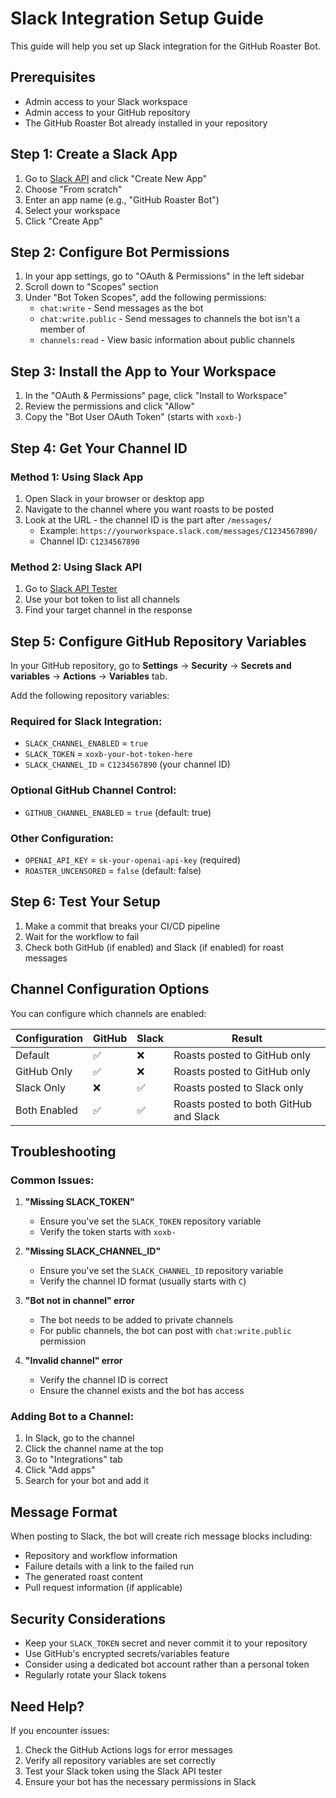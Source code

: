 # Slack Integration Setup Guide

This guide will help you set up Slack integration for the GitHub Roaster Bot.

## Prerequisites

- Admin access to your Slack workspace
- Admin access to your GitHub repository
- The GitHub Roaster Bot already installed in your repository

## Step 1: Create a Slack App

1. Go to [Slack API](https://api.slack.com/apps) and click "Create New App"
2. Choose "From scratch"
3. Enter an app name (e.g., "GitHub Roaster Bot")
4. Select your workspace
5. Click "Create App"

## Step 2: Configure Bot Permissions

1. In your app settings, go to "OAuth & Permissions" in the left sidebar
2. Scroll down to "Scopes" section
3. Under "Bot Token Scopes", add the following permissions:
   - `chat:write` - Send messages as the bot
   - `chat:write.public` - Send messages to channels the bot isn't a member of
   - `channels:read` - View basic information about public channels

## Step 3: Install the App to Your Workspace

1. In the "OAuth & Permissions" page, click "Install to Workspace"
2. Review the permissions and click "Allow"
3. Copy the "Bot User OAuth Token" (starts with `xoxb-`)

## Step 4: Get Your Channel ID

### Method 1: Using Slack App
1. Open Slack in your browser or desktop app
2. Navigate to the channel where you want roasts to be posted
3. Look at the URL - the channel ID is the part after `/messages/`
   - Example: `https://yourworkspace.slack.com/messages/C1234567890/`
   - Channel ID: `C1234567890`

### Method 2: Using Slack API
1. Go to [Slack API Tester](https://api.slack.com/methods/conversations.list/test)
2. Use your bot token to list all channels
3. Find your target channel in the response

## Step 5: Configure GitHub Repository Variables

In your GitHub repository, go to **Settings** → **Security** → **Secrets and variables** → **Actions** → **Variables** tab.

Add the following repository variables:

### Required for Slack Integration:
- `SLACK_CHANNEL_ENABLED` = `true`
- `SLACK_TOKEN` = `xoxb-your-bot-token-here`
- `SLACK_CHANNEL_ID` = `C1234567890` (your channel ID)

### Optional GitHub Channel Control:
- `GITHUB_CHANNEL_ENABLED` = `true` (default: true)

### Other Configuration:
- `OPENAI_API_KEY` = `sk-your-openai-api-key` (required)
- `ROASTER_UNCENSORED` = `false` (default: false)

## Step 6: Test Your Setup

1. Make a commit that breaks your CI/CD pipeline
2. Wait for the workflow to fail
3. Check both GitHub (if enabled) and Slack (if enabled) for roast messages

## Channel Configuration Options

You can configure which channels are enabled:

| Configuration | GitHub | Slack | Result |
|---------------|--------|--------|--------|
| Default | ✅ | ❌ | Roasts posted to GitHub only |
| GitHub Only | ✅ | ❌ | Roasts posted to GitHub only |
| Slack Only | ❌ | ✅ | Roasts posted to Slack only |
| Both Enabled | ✅ | ✅ | Roasts posted to both GitHub and Slack |

## Troubleshooting

### Common Issues:

1. **"Missing SLACK_TOKEN"**
   - Ensure you've set the `SLACK_TOKEN` repository variable
   - Verify the token starts with `xoxb-`

2. **"Missing SLACK_CHANNEL_ID"**
   - Ensure you've set the `SLACK_CHANNEL_ID` repository variable
   - Verify the channel ID format (usually starts with `C`)

3. **"Bot not in channel" error**
   - The bot needs to be added to private channels
   - For public channels, the bot can post with `chat:write.public` permission

4. **"Invalid channel" error**
   - Verify the channel ID is correct
   - Ensure the channel exists and the bot has access

### Adding Bot to a Channel:

1. In Slack, go to the channel
2. Click the channel name at the top
3. Go to "Integrations" tab
4. Click "Add apps"
5. Search for your bot and add it

## Message Format

When posting to Slack, the bot will create rich message blocks including:
- Repository and workflow information
- Failure details with a link to the failed run
- The generated roast content
- Pull request information (if applicable)

## Security Considerations

- Keep your `SLACK_TOKEN` secret and never commit it to your repository
- Use GitHub's encrypted secrets/variables feature
- Consider using a dedicated bot account rather than a personal token
- Regularly rotate your Slack tokens

## Need Help?

If you encounter issues:
1. Check the GitHub Actions logs for error messages
2. Verify all repository variables are set correctly
3. Test your Slack token using the Slack API tester
4. Ensure your bot has the necessary permissions in Slack 